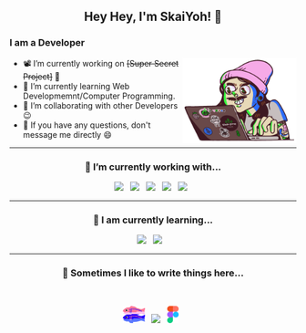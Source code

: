 <h2 align='center'>Hey Hey, I'm SkaiYoh!</a> 👋</h2>

 ### I am a Developer
 

<img align="right" height="150px" width="200" alt="GIF" src="a62c047f-8369-493c-ab14-71ef51bebc55_rw_1200.gif">
 
- 📽️ I’m currently working on ~~[Super Secret Project]~~ 🤭
- 🦆 I’m currently learning Web Developmemnt/Computer Programming.
- 👯 I’m collaborating with other Developers :wink:
- 💬 If you have any questions, don't message me directly :smile:
<!-- - 📬 How to reach me: <a href="https://discord.gg/skaiyoh">discord.gg/skaiyoh</a> -->
<!-- - ⚡ Fun fact: I'm Miata gang 🚗 -->

<hr>
<h3 align='center'> 🔭  I’m currently working with...</h4>

<p align='center'>
  <img src="https://img.shields.io/badge/python3%20-%23e34f26.svg?&style=for-the-badge&logo=python&logoColor=white" />&nbsp;&nbsp;
  <img src="https://img.shields.io/badge/javascript%20-%23F7DF1E.svg?&style=for-the-badge&logo=javascript&logoColor=white" />&nbsp;&nbsp;
  <img src="https://img.shields.io/badge/php%20-%231572B6.svg?&style=for-the-badge&logo=php&logoColor=white" />&nbsp;&nbsp; 
  <img src="https://img.shields.io/badge/html5%20-%23e34f26.svg?&style=for-the-badge&logo=html5&logoColor=white" />&nbsp;&nbsp;
 <img src="https://img.shields.io/badge/css3%20-%231572B6.svg?&style=for-the-badge&logo=css3&logoColor=white" />&nbsp;&nbsp;
<hr>

<h3 align='center'> 🌱  I am currently learning...</h4>

<p align='center'>
 <img src="https://img.shields.io/badge/java8%20-%23e34f26.svg?&style=for-the-badge&logo=java&logoColor=white" />&nbsp;&nbsp;
 <img  src="https://img.shields.io/badge/Node%20-%23339933.svg?&style=for-the-badge&logo=node.js&logoColor=white" />&nbsp;&nbsp;&nbsp;
</p>
</p>

<hr>
<h3 align='center'  >💬  Sometimes I like to write things here...</h4>
<br>
<p align='center' align='right'>
 <a href="https://glitch.com">
  <img height="30" src="GlitchLogo_Color.svg" /></a>&nbsp;&nbsp;
 <a href="https://todoist.com/">
  <img height="30" src="https://www.svgrepo.com/show/354452/todoist-icon.svg" /></a>&nbsp;&nbsp;
 <a href="https://www.figma.com">
  <img height="30" src="figma-seeklogo.com.svg" /></a>&nbsp;&nbsp;
</p>

<!--
**SkaiYoh/SkaiYoh** is a ✨ _special_ ✨ repository because its `README.md` (this file) appears on your GitHub profile.

Here are some ideas to get you started:

- 🔭 I’m currently working on ...
- 🌱 I’m currently learning ...
- 👯 I’m looking to collaborate on ...
- 🤔 I’m looking for help with ...
- 💬 Ask me about ...
- 📫 How to reach me: ...
- 😄 Pronouns: ...
- ⚡ Fun fact: ...
-->
